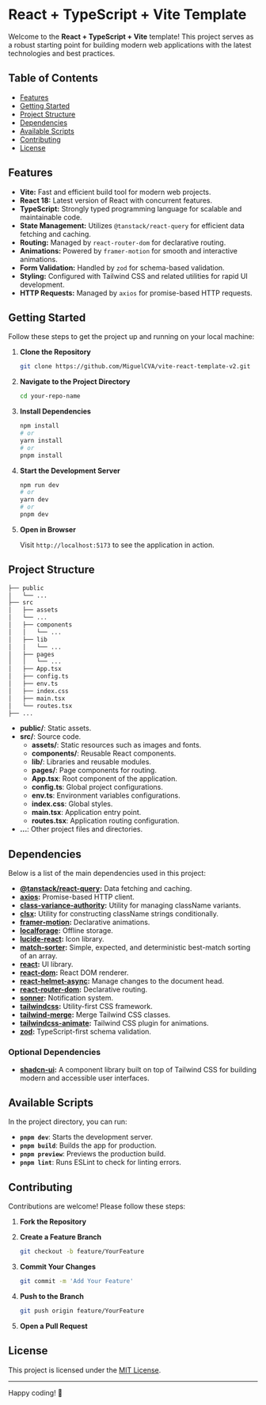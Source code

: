 # React + TypeScript + Vite Template

Welcome to the **React + TypeScript + Vite** template! This project serves as a robust starting point for building modern web applications with the latest technologies and best practices.

## Table of Contents

- [Features](#features)
- [Getting Started](#getting-started)
- [Project Structure](#project-structure)
- [Dependencies](#dependencies)
- [Available Scripts](#available-scripts)
- [Contributing](#contributing)
- [License](#license)

## Features

- **Vite:** Fast and efficient build tool for modern web projects.
- **React 18:** Latest version of React with concurrent features.
- **TypeScript:** Strongly typed programming language for scalable and maintainable code.
- **State Management:** Utilizes `@tanstack/react-query` for efficient data fetching and caching.
- **Routing:** Managed by `react-router-dom` for declarative routing.
- **Animations:** Powered by `framer-motion` for smooth and interactive animations.
- **Form Validation:** Handled by `zod` for schema-based validation.
- **Styling:** Configured with Tailwind CSS and related utilities for rapid UI development.
- **HTTP Requests:** Managed by `axios` for promise-based HTTP requests.

## Getting Started

Follow these steps to get the project up and running on your local machine:

1. **Clone the Repository**

   ```bash
   git clone https://github.com/MiguelCVA/vite-react-template-v2.git
   ```

2. **Navigate to the Project Directory**

   ```bash
   cd your-repo-name
   ```

3. **Install Dependencies**

   ```bash
   npm install
   # or
   yarn install
   # or
   pnpm install
   ```

4. **Start the Development Server**

   ```bash
   npm run dev
   # or
   yarn dev
   # or
   pnpm dev
   ```

5. **Open in Browser**

   Visit `http://localhost:5173` to see the application in action.

## Project Structure

```bash
├── public
│   └── ...
├── src
│   ├── assets
│   └── ...
│   ├── components
│   │   └── ...
│   ├── lib
│   │   └── ...
│   ├── pages
│   │   └── ...
│   ├── App.tsx
│   ├── config.ts
│   ├── env.ts
│   ├── index.css
│   ├── main.tsx
│   └── routes.tsx
├── ...
```

- **public/**: Static assets.
- **src/**: Source code.
  - **assets/**: Static resources such as images and fonts.
  - **components/**: Reusable React components.
  - **lib/**: Libraries and reusable modules.
  - **pages/**: Page components for routing.
  - **App.tsx**: Root component of the application.
  - **config.ts**: Global project configurations.
  - **env.ts**: Environment variables configurations.
  - **index.css**: Global styles.
  - **main.tsx**: Application entry point.
  - **routes.tsx**: Application routing configuration.
- **...**: Other project files and directories.

## Dependencies

Below is a list of the main dependencies used in this project:

- **[@tanstack/react-query](https://tanstack.com/query/v5):** Data fetching and caching.
- **[axios](https://github.com/axios/axios):** Promise-based HTTP client.
- **[class-variance-authority](https://github.com/joe-bell/class-variance-authority):** Utility for managing className variants.
- **[clsx](https://github.com/lukeed/clsx):** Utility for constructing className strings conditionally.
- **[framer-motion](https://www.framer.com/motion/):** Declarative animations.
- **[localforage](https://github.com/localForage/localForage):** Offline storage.
- **[lucide-react](https://lucide.dev/):** Icon library.
- **[match-sorter](https://github.com/kentcdodds/match-sorter):** Simple, expected, and deterministic best-match sorting of an array.
- **[react](https://reactjs.org/):** UI library.
- **[react-dom](https://reactjs.org/docs/react-dom.html):** React DOM renderer.
- **[react-helmet-async](https://github.com/staylor/react-helmet-async):** Manage changes to the document head.
- **[react-router-dom](https://reactrouter.com/):** Declarative routing.
- **[sonner](https://github.com/emilkowalski/sonner):** Notification system.
- **[tailwindcss](https://tailwindcss.com/):** Utility-first CSS framework.
- **[tailwind-merge](https://github.com/dcastil/tailwind-merge):** Merge Tailwind CSS classes.
- **[tailwindcss-animate](https://github.com/matteing/tailwindcss-animate):** Tailwind CSS plugin for animations.
- **[zod](https://github.com/colinhacks/zod):** TypeScript-first schema validation.

### Optional Dependencies

- **[shadcn-ui](https://github.com/shadcn-ui/ui):** A component library built on top of Tailwind CSS for building modern and accessible user interfaces.

## Available Scripts

In the project directory, you can run:

- **`pnpm dev`**: Starts the development server.
- **`pnpm build`**: Builds the app for production.
- **`pnpm preview`**: Previews the production build.
- **`pnpm lint`**: Runs ESLint to check for linting errors.

## Contributing

Contributions are welcome! Please follow these steps:

1. **Fork the Repository**
2. **Create a Feature Branch**

   ```bash
   git checkout -b feature/YourFeature
   ```

3. **Commit Your Changes**

   ```bash
   git commit -m 'Add Your Feature'
   ```

4. **Push to the Branch**

   ```bash
   git push origin feature/YourFeature
   ```

5. **Open a Pull Request**

## License

This project is licensed under the [MIT License](LICENSE).

---

Happy coding! 🎉
